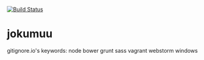 [![Build Status](https://travis-ci.org/iaarnio/jokumuu.svg?branch=master)](https://travis-ci.org/iaarnio/jokumuu)

# jokumuu

gitignore.io's keywords: node bower grunt sass vagrant webstorm windows
